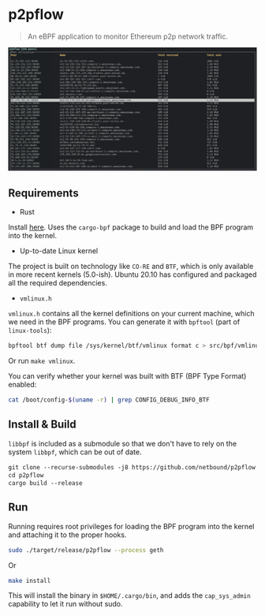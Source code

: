 # p2pflow

> An eBPF application to monitor Ethereum p2p network traffic.

![Demo GIF](./demo.gif)

## Requirements

* Rust

Install [here](https://www.rust-lang.org/tools/install). Uses the `cargo-bpf` package to build and load the BPF
program into the kernel.
* Up-to-date Linux kernel

The project is built on technology like `CO-RE` and `BTF`, which is only
available in more recent kernels (5.0-ish). Ubuntu 20.10 has configured and packaged all the required dependencies.
* `vmlinux.h`

`vmlinux.h` contains all the kernel definitions on your current machine, which we need in the BPF programs.
You can generate it with `bpftool` (part of `linux-tools`):
```bash
bpftool btf dump file /sys/kernel/btf/vmlinux format c > src/bpf/vmlinux.h
```
Or run `make vmlinux`.

You can verify whether your kernel was built with BTF (BPF Type Format) enabled:

```bash
cat /boot/config-$(uname -r) | grep CONFIG_DEBUG_INFO_BTF
```
## Install & Build
`libbpf` is included as a submodule so that we don't have to rely on the system `libbpf`, which
can be out of date.
```
git clone --recurse-submodules -j8 https://github.com/netbound/p2pflow
cd p2pflow
cargo build --release
```

## Run
Running requires root privileges for loading the BPF program into the kernel and attaching it to the proper hooks.
```bash
sudo ./target/release/p2pflow --process geth
```
Or
```bash
make install
```
This will install the binary in `$HOME/.cargo/bin`, and adds the `cap_sys_admin` capability to let it run without sudo.